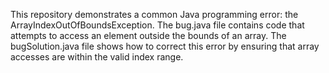 This repository demonstrates a common Java programming error: the ArrayIndexOutOfBoundsException. The bug.java file contains code that attempts to access an element outside the bounds of an array. The bugSolution.java file shows how to correct this error by ensuring that array accesses are within the valid index range.